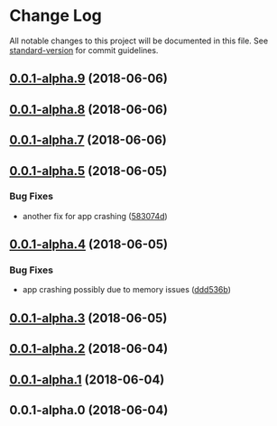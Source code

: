 # Change Log

All notable changes to this project will be documented in this file. See [standard-version](https://github.com/conventional-changelog/standard-version) for commit guidelines.

<a name="0.0.1-alpha.9"></a>
## [0.0.1-alpha.9](https://github.com/thisissoon/nativescript-app-demo/compare/v0.0.1-alpha.8...v0.0.1-alpha.9) (2018-06-06)



<a name="0.0.1-alpha.8"></a>
## [0.0.1-alpha.8](https://github.com/thisissoon/nativescript-app-demo/compare/v0.0.1-alpha.7...v0.0.1-alpha.8) (2018-06-06)



<a name="0.0.1-alpha.7"></a>
## [0.0.1-alpha.7](https://github.com/thisissoon/nativescript-app-demo/compare/v0.0.1-alpha.5...v0.0.1-alpha.7) (2018-06-06)



<a name="0.0.1-alpha.5"></a>
## [0.0.1-alpha.5](https://github.com/thisissoon/nativescript-app-demo/compare/v0.0.1-alpha.4...v0.0.1-alpha.5) (2018-06-05)


### Bug Fixes

* another fix for app crashing ([583074d](https://github.com/thisissoon/nativescript-app-demo/commit/583074d))



<a name="0.0.1-alpha.4"></a>
## [0.0.1-alpha.4](https://github.com/thisissoon/nativescript-app-demo/compare/v0.0.1-alpha.3...v0.0.1-alpha.4) (2018-06-05)


### Bug Fixes

* app crashing possibly due to memory issues ([ddd536b](https://github.com/thisissoon/nativescript-app-demo/commit/ddd536b))



<a name="0.0.1-alpha.3"></a>
## [0.0.1-alpha.3](https://github.com/thisissoon/nativescript-app-demo/compare/v0.0.1-alpha.2...v0.0.1-alpha.3) (2018-06-05)



<a name="0.0.1-alpha.2"></a>
## [0.0.1-alpha.2](https://github.com/thisissoon/nativescript-app-demo/compare/v0.0.1-alpha.1...v0.0.1-alpha.2) (2018-06-04)



<a name="0.0.1-alpha.1"></a>
## [0.0.1-alpha.1](https://github.com/thisissoon/nativescript-app-demo/compare/v0.0.1-alpha.0...v0.0.1-alpha.1) (2018-06-04)



<a name="0.0.1-alpha.0"></a>
## 0.0.1-alpha.0 (2018-06-04)
